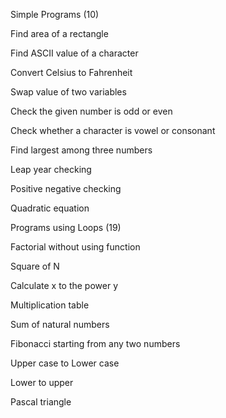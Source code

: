 Simple Programs (10)

Find area of a rectangle

Find ASCII value of a character

Convert Celsius to Fahrenheit

Swap value of two variables

Check the given number is odd or even

Check whether a character is vowel or consonant

Find largest among three numbers

Leap year checking

Positive negative checking

Quadratic equation

Programs using Loops (19)

Factorial without using function

Square of N

Calculate x to the power y

Multiplication table

Sum of natural numbers

Fibonacci starting from any two numbers

Upper case to Lower case

Lower to upper

Pascal triangle
